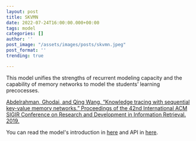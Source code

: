 ```yaml
---
layout: post
title: SKVMN
date: 2022-07-24T16:00:00.000+00:00
tags: model
categories: []
author: ''
post_image: "/assets/images/posts/skvmn.jpeg"
post_format: ''
trending: true

---
```

This model unifies the strengths of recurrent modeling capacity and the capability of memory networks to model the students’ learning precocesses.

[Abdelrahman, Ghodai, and Qing Wang. “Knowledge tracing with sequential key-value memory networks.” Proceedings of the 42nd International ACM SIGIR Conference on Research and Development in Information Retrieval. 2019.](https://arxiv.org/pdf/1910.13197.pdf)

You can read the model's introduction in [here](https://pykt-toolkit.readthedocs.io/en/latest/models.html#skvmn) and API in [here](https://pykt-toolkit.readthedocs.io/en/latest/pykt.models.html#module-pykt.models.skvmn).